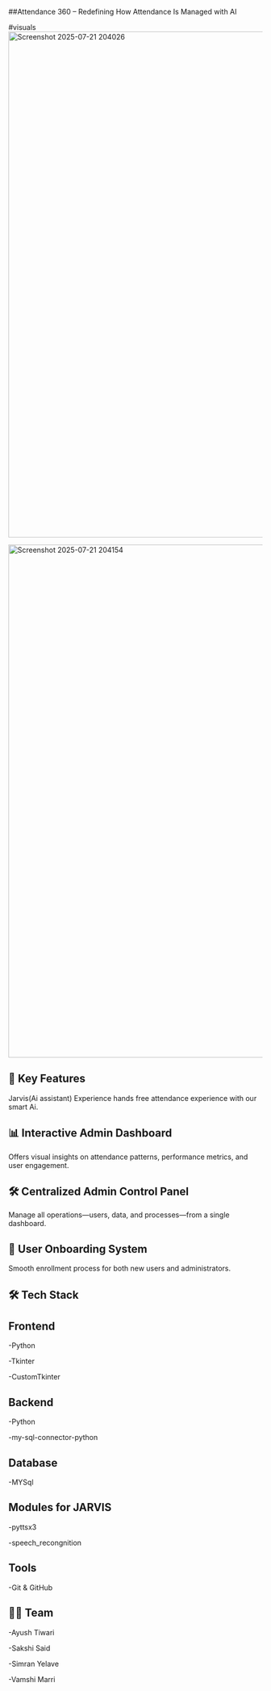 ##Attendance 360 – Redefining How Attendance Is Managed with AI

#visuals
<img width="1918" height="1003" alt="Screenshot 2025-07-21 204026" src="https://github.com/user-attachments/assets/3061bd4e-ea29-43a8-aea4-bf00c1b6df17" />


<img width="1919" height="1017" alt="Screenshot 2025-07-21 204154" src="https://github.com/user-attachments/assets/fbfbae08-b089-48aa-85ad-ddae224c6c0d" />


## 🔑 Key Features
Jarvis(Ai assistant)
Experience hands free attendance experience with our smart Ai.

## 📊 Interactive Admin Dashboard
Offers visual insights on attendance patterns, performance metrics, and user engagement.

## 🛠️ Centralized Admin Control Panel
Manage all operations—users, data, and processes—from a single dashboard.

## 👥 User Onboarding System
Smooth enrollment process for both new users and administrators.



## 🛠️ Tech Stack

## Frontend
-Python

-Tkinter

-CustomTkinter

## Backend 
-Python

-my-sql-connector-python

## Database
-MYSql

## Modules for JARVIS

-pyttsx3

-speech_recongnition


## Tools
-Git & GitHub

## 👨‍💻 Team

-Ayush Tiwari

-Sakshi Said

-Simran Yelave 

-Vamshi Marri 
